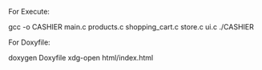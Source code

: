 For Execute: 

gcc -o CASHIER main.c products.c shopping_cart.c store.c ui.c 
./CASHIER

For Doxyfile:

doxygen Doxyfile
xdg-open html/index.html


